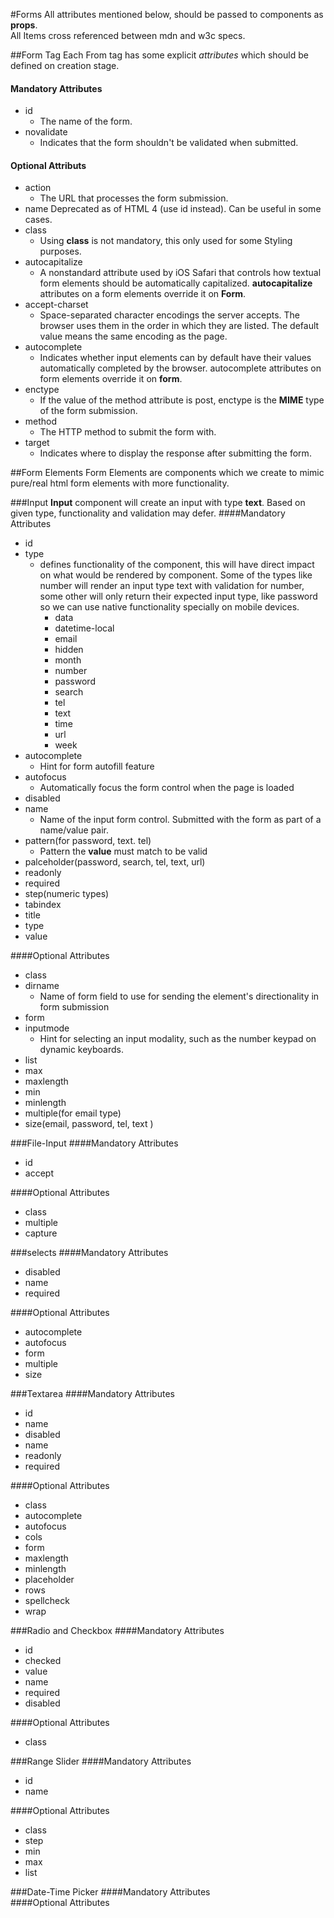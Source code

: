 #Forms
All attributes mentioned below, should be passed to components as **props**.  
All Items cross referenced between mdn and w3c specs.

##Form Tag
Each From tag has some explicit *attributes* which should be defined on creation stage.

#### Mandatory Attributes
* id
    * The name of the form. 
* novalidate
    * Indicates that the form shouldn't be validated when submitted. 

#### Optional Attributs
* action
    * The URL that processes the form submission.
* name
    Deprecated as of HTML 4 (use id instead). Can be useful in some cases.
* class
    * Using **class** is not mandatory, this only used for some Styling purposes.
* autocapitalize
    * A nonstandard attribute used by iOS Safari that controls how textual form elements should be automatically capitalized. **autocapitalize** attributes on a form elements override it on **Form**.
* accept-charset
    * Space-separated character encodings the server accepts. The browser uses them in the order in which they are listed. The default value means the same encoding as the page.
* autocomplete
    * Indicates whether input elements can by default have their values automatically completed by the browser. autocomplete attributes on form elements override it on **form**.
* enctype
    * If the value of the method attribute is post, enctype is the **MIME** type of the form submission.
* ‌method
    * The HTTP method to submit the form with.
* target
    * Indicates where to display the response after submitting the form.
 
 
 
##Form Elements
Form Elements are components which we create to mimic pure/real html form elements with more functionality.

###Input
**Input** component will create an input with type **text**. Based on given type, functionality and validation may defer.
####Mandatory Attributes
* id
* type
    * defines functionality of the component, this will have direct impact on what would be rendered by component. Some of the types like number will render an input type text with validation for number, some other will only return their expected input type, like password so we can use native functionality specially on mobile devices.
        * data
        * datetime-local
        * email
        * hidden
        * month
        * number
        * password
        * search
        * tel
        * text
        * time
        * url
        * week
* autocomplete
    * Hint for form autofill feature
* autofocus
    * Automatically focus the form control when the page is loaded
* disabled
* name
    * Name of the input form control. Submitted with the form as part of a name/value pair.
* pattern(for password, text. tel)
    * Pattern the **value** must match to be valid
* palceholder(password, search, tel, text, url)
* readonly
* required
*  step(numeric types)
* tabindex
* title
* type
* value

####Optional Attributes
* class
* dirname 
    * Name of form field to use for sending the element's directionality in form submission
* form
* inputmode
    * Hint for selecting an input modality, such as the number keypad on dynamic keyboards.
* list
* max
* maxlength
* min
* minlength
* multiple(for email type)
* size(email, password, tel, text	)

###File-Input
####Mandatory Attributes  
* id
* accept

####Optional Attributes  
* class
* multiple
* capture

###selects
####Mandatory Attributes  
* disabled
* name
* required

####Optional Attributes
* autocomplete
* autofocus
* form
* multiple
* size
 
  

###Textarea
####Mandatory Attributes
* id 
* name
* disabled
* name 
* readonly
* required

####Optional Attributes  
* class
* autocomplete
* autofocus
* cols
* form
* maxlength
* minlength
* placeholder
* rows
* spellcheck
* wrap

###Radio and Checkbox
####Mandatory Attributes
* id
* checked
* value
* name
* required
* disabled

####Optional Attributes  
* class

###Range Slider
####Mandatory Attributes  
* id
* name

####Optional Attributes  
* class
* step
* min
* max
* list

###Date-Time Picker
####Mandatory Attributes  
####Optional Attributes
